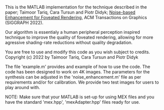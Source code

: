 This is the MATLAB implementation for the technique described in the paper; 
Taimoor Tariq, Cara Tursun and Piotr Didyk; [Noise-based Enhancement for Foveated Rendering](https://www.pdf.inf.usi.ch/projects/NoiseBasedEnhancement/NoiseBasedEnhancement.pdf), ACM Transactions on Graphics (SIGGRAPH 2022). 

Our algorithm is essentialy a human peripheral perception inspired technique to improve the quality of foveated rendering, 
allowing for more agressive shading-rate reductions without quality degradation. 

You are free to use and modify this code as you wish subject to credits. 
Copyright (c) 2022 by Taimoor Tariq, Cara Tursun and Piotr Didyk

The file 'example.m' provides and example of how to use the code. The code has been designed to work on 4K images. 
The parameters for the synthesis can be adjusted in the 'noise_enhancement.m' file as per requirements and/or for calibration. 
We provide two test images for users to play around with. 

NOTE: Make sure that your MATLAB is set-up for using MEX files and you have the standard 'mex.hpp', 'mexAdapter.hpp' files ready for use. 
